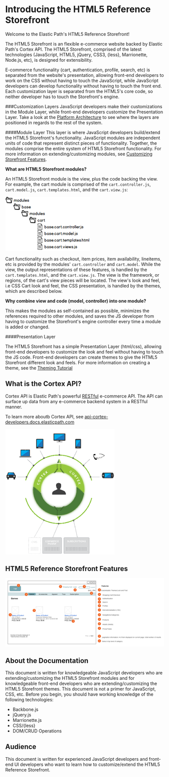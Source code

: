 Introducing the HTML5 Reference Storefront
====================
Welcome to the Elastic Path's HTML5 Reference Storefront!

The HTML5 Storefront is an flexible e-commerce website backed by Elastic Path's Cortex API.
The HTML5 Storefront, comprised of the latest technologies (JavaScript, HTML5, jQuery, CSS3, {less}, Marrionette, Node.js, etc), is designed for extensibility.

E-commerce functionality (cart, authentication, profile, search, etc) is separated from the website's presentation, allowing
front-end developers to work on the CSS without having to touch the JavaScript, while JavaScript developers can develop
functionality without having to touch the front end. Each customization layer is separated from the HTML5's core code, so
neither developer has to touch the Storefront's engine.

###Customization Layers
JavaScript developers make their customizations in the Module Layer, while front-end developers customize the Presentation Layer.
Take a look at the <a href="technologyoverview.html#platformArchitecture">Platform Architecture</a> to see where the layers are positioned in regards to the rest of the system.

####Module Layer
This layer is where JavaScript developers build/extend the HTML5 Storefront's functionality.
JavaScript modules are independent units of code that represent distinct pieces of functionality.
Together, the modules comprise the entire system of HTML5 Storefront functionality.
For more information on extending/customizing modules, see <a href="extending.html">Customizing Storefront Features</a>.

**What are HTML5 Storefront modules?**

An HTML5 Storefront module is the view, plus the code backing the view. For example, the cart module is
comprised of the `cart.controller.js`, `cart.model.js`, `cart.templates.html`, and the `cart.view.js`:

![Cart Module](img/cartModule.png)

Cart functionality such as checkout, item prices, item availability, lineitems, etc is provided by the modules' `cart.controller` and `cart.model`.
While the view, the output representations of these features, is handled by the `cart.templates.html`, and the `cart.view.js`.
The view is the framework, or regions, of the cart's view pieces will be located. The view's look and feel, i.e CSS
Cart look and feel, the CSS presentation, is handled by the themes, which are described below.


**Why combine view and code (model, controller) into one module?**

This makes the modules as self-contained as possible, minimizes the references required to other modules, and saves the JS developer from having to customize the
Storefront's engine controller every time a module is added or changed.

####Presentation Layer

The HTML5 Storefront has a simple Presentation Layer (html/css), allowing front-end developers to customize the look and feel without having to touch the JS code.
Front-end developers can create themes to give the HTML5 Storefront different look and feels. For more information on creating a theme, see the <a href="theming.html#tutorialTheme">Theming Tutorial</a>




What is the Cortex API?
-------------------
Cortex API is Elastic Path's powerful <a href="http://en.wikipedia.org/wiki/Representational_state_transfer">RESTful</a> e-commerce API.
The API can surface up data from any e-commerce backend system in a RESTful manner.

To learn more aboutb Cortex API, see <a href="http://api-cortex-developers.docs.elasticpath.com">api-cortex-developers.docs.elasticpath.com</a>

![Cortex](img/cortex-page-diagram.png)


HTML5 Reference Storefront Features
---------------------
![Feature Guide](img/featureSupport.png)


About the Documentation
---------------------
This document is written for knowledgeable JavaScript developers who are extending/customizing the HTML5 Storefront modules and
for knowledgeable front-end developers who are extending/customizing the HTML5 Storefront themes. This document is not a primer for JavaScript, CSS, etc. Before you begin, you should have working knowledge of the following technologies:

* Backbone.js
* jQuery.js
* Marrionette.js
* CSS/{less}
* DOM/CRUD Operations

Audience
---------------------
This document is written for experienced JavaScript developers and front-end UI developers who want to learn how to customize/extend the HTML5 Reference Storefront.